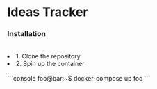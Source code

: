 # Ideas Tracker

### Installation
<br/>
<li>1. Clone the repository</li>
<li>2. Spin up the container</li><br/>
```console
foo@bar:~$ docker-compose up
foo
```
